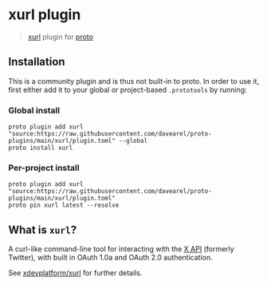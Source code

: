 # xurl plugin

> [xurl](https://github.com/xdevplatform/xurl) plugin for [proto](https://github.com/moonrepo/proto)

## Installation

This is a community plugin and is thus not built-in to proto. In order to use it, first either add it to your global or project-based `.prototools` by running:

### Global install

```shell
proto plugin add xurl "source:https://raw.githubusercontent.com/davearel/proto-plugins/main/xurl/plugin.toml" --global
proto install xurl
```

### Per-project install

```shell
proto plugin add xurl "source:https://raw.githubusercontent.com/davearel/proto-plugins/main/xurl/plugin.toml"
proto pin xurl latest --resolve
```

## What is `xurl`?

A curl-like command-line tool for interacting with the [X API](https://docs.x.com/x-api/introduction) (formerly Twitter), with built in OAuth 1.0a and OAuth 2.0 authentication.

See [xdevplatform/xurl](https://github.com/xdevplatform/xurl#xurl---a-curl-like-cli-tool-for-the-x-api) for further details.

